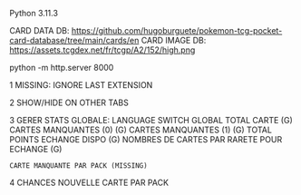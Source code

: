 Python 3.11.3

CARD DATA DB: https://github.com/hugoburguete/pokemon-tcg-pocket-card-database/tree/main/cards/en
CARD IMAGE DB: https://assets.tcgdex.net/fr/tcgp/A2/152/high.png

python -m http.server 8000

1 MISSING:
  IGNORE LAST EXTENSION

2 SHOW/HIDE ON OTHER TABS

3 GERER STATS GLOBALE:
    LANGUAGE SWITCH GLOBAL
    TOTAL CARTE (G)
    CARTES MANQUANTES (0) (G)
    CARTES MANQUANTES (1) (G)
    TOTAL POINTS ECHANGE DISPO (G)
    NOMBRES DE CARTES PAR RARETE POUR ECHANGE (G)
    
    CARTE MANQUANTE PAR PACK (MISSING)

4 CHANCES NOUVELLE CARTE PAR PACK




